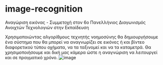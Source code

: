 # image-recognition
Αναγώριση εικόνας - Συμμετοχή στον 6o Πανελλήνιος Διαγωνισμός Ανοιχτών Τεχνολογιών στην Εκπαίδευση

Χρησιμοποιώντας αλγορίθμους τεχνητής νοημοσύνης θα δημιουργήσουμε ένα σύστημα που θα μπορεί να αναγνωρίζει σε εικόνες ή και βίντεο διαφορετικού
τύπου οχήματα, να τα ταξινομεί και να τα καταμετρά.
Θα χρησιμοποιήσουμε και δική μας κάμερα ώστε η αναγνώριση να λειτουργεί και σε πραγματικό χρόνο.
![image](https://github.com/kostart13/image-recognition/assets/99647289/e3bcd70f-91d2-4130-ad19-0f8f600cb825)

